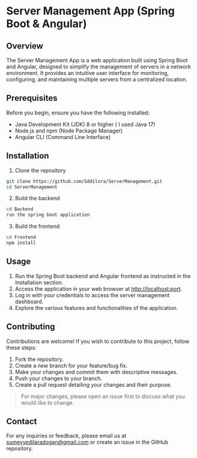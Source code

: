 # Server Management App (Spring Boot & Angular)

## Overview

The Server Management App is a web application built using Spring Boot and Angular, designed to simplify the management of servers in a network environment. It provides an intuitive user interface for monitoring, configuring, and maintaining multiple servers from a centralized location.

## Prerequisites

Before you begin, ensure you have the following installed:

- Java Development Kit (JDK) 8 or higher ( I used Java 17)
- Node.js and npm (Node Package Manager)
- Angular CLI (Command Line Interface)

## Installation

1. Clone the repository

```bash
git clone https://github.com/Sddilora/ServerManagement.git
cd ServerManagement
```

2. Build the backend

```bash
cd Backend
run the spring boot application
```

3. Build the frontend

```bash
cd Frontend
npm install
```

## Usage

1. Run the Spring Boot backend and Angular frontend as instructed in the Installation section.
2. Access the application in your web browser at <http://localhost:port>.
3. Log in with your credentials to access the server management dashboard.
4. Explore the various features and functionalities of the application.

## Contributing

Contributions are welcome! If you wish to contribute to this project, follow these steps:

1. Fork the repository.
2. Create a new branch for your feature/bug fix.
3. Make your changes and commit them with descriptive messages.
4. Push your changes to your branch.
5. Create a pull request detailing your changes and their purpose.

> For major changes, please open an issue first to discuss what you would like to change.

## Contact

For any inquiries or feedback, please email us at <sumeyyedilaradogan@gmail.com> or create an issue in the GitHub repository.
